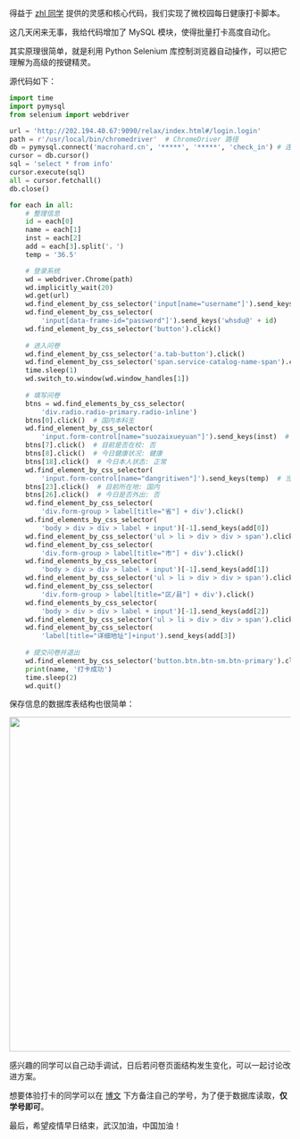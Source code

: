 得益于 [zhl 同学](https://piggyzhl.top/) 提供的灵感和核心代码，我们实现了微校园每日健康打卡脚本。

这几天闲来无事，我给代码增加了 MySQL 模块，使得批量打卡高度自动化。

其实原理很简单，就是利用 Python Selenium 库控制浏览器自动操作，可以把它理解为高级的按键精灵。

源代码如下：

``` python
import time
import pymysql
from selenium import webdriver

url = 'http://202.194.40.67:9090/relax/index.html#/login.login'
path = r'/usr/local/bin/chromedriver'  # ChromeDriver 路径
db = pymysql.connect('macrohard.cn', '*****', '*****', 'check_in') # 连接数据库
cursor = db.cursor()
sql = 'select * from info'
cursor.execute(sql)
all = cursor.fetchall()
db.close()

for each in all:
    # 整理信息
    id = each[0]
    name = each[1]
    inst = each[2]
    add = each[3].split('，')
    temp = '36.5'

    # 登录系统
    wd = webdriver.Chrome(path)
    wd.implicitly_wait(20)
    wd.get(url)
    wd.find_element_by_css_selector('input[name="username"]').send_keys(id)
    wd.find_element_by_css_selector(
        'input[data-frame-id="password"]').send_keys('whsdu@' + id)
    wd.find_element_by_css_selector('button').click()
    
    # 进入问卷
    wd.find_element_by_css_selector('a.tab-button').click()
    wd.find_element_by_css_selector('span.service-catalog-name-span').click()
    time.sleep(1)
    wd.switch_to.window(wd.window_handles[1])
    
    # 填写问卷
    btns = wd.find_elements_by_css_selector(
        'div.radio.radio-primary.radio-inline')
    btns[0].click()  # 国内本科生
    wd.find_element_by_css_selector(
        'input.form-control[name="suozaixueyuan"]').send_keys(inst)  # 所在学院
    btns[7].click()  # 目前是否在校: 否
    btns[8].click()  # 今日健康状况: 健康
    btns[18].click()  # 今日本人状态: 正常
    wd.find_element_by_css_selector(
        'input.form-control[name="dangritiwen"]').send_keys(temp)  # 当日体温
    btns[23].click()  # 目前所在地: 国内
    btns[26].click()  # 今日是否外出: 否
    wd.find_element_by_css_selector(
        'div.form-group > label[title="省"] + div').click()
    wd.find_elements_by_css_selector(
        'body > div > div > label + input')[-1].send_keys(add[0])
    wd.find_element_by_css_selector('ul > li > div > div > span').click()
    wd.find_element_by_css_selector(
        'div.form-group > label[title="市"] + div').click()
    wd.find_elements_by_css_selector(
        'body > div > div > label + input')[-1].send_keys(add[1])
    wd.find_element_by_css_selector('ul > li > div > div > span').click()
    wd.find_element_by_css_selector(
        'div.form-group > label[title="区/县"] + div').click()
    wd.find_elements_by_css_selector(
        'body > div > div > label + input')[-1].send_keys(add[2])
    wd.find_element_by_css_selector('ul > li > div > div > span').click()
    wd.find_element_by_css_selector(
        'label[title="详细地址"]+input').send_keys(add[3])
    
    # 提交问卷并退出
    wd.find_element_by_css_selector('button.btn.btn-sm.btn-primary').click()
    print(name, '打卡成功')
    time.sleep(2)
    wd.quit()
```

保存信息的数据库表结构也很简单：

<img src = "https://cdn.jsdelivr.net/gh/singularity0909/cdn/img/screenshot/check_in_mysql.png" width = "600"/>

感兴趣的同学可以自己动手调试，日后若问卷页面结构发生变化，可以一起讨论改进方案。

想要体验打卡的同学可以在 [博文](https://www.macrohard.cn/archives/19/) 下方备注自己的学号，为了便于数据库读取，**仅学号即可**。

最后，希望疫情早日结束，武汉加油，中国加油！